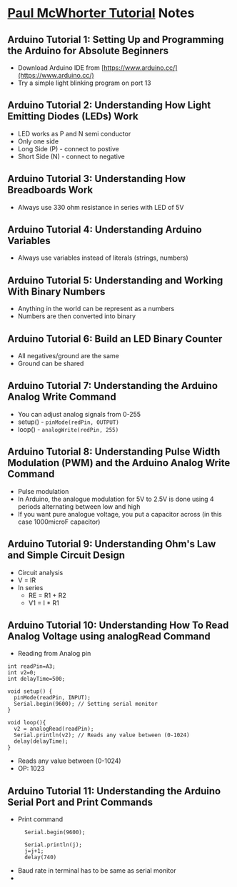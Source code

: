 # [Paul McWhorter Tutorial](https://www.youtube.com/playlist?list=PLGs0VKk2DiYw-L-RibttcvK-WBZm8WLEP) Notes

## Arduino Tutorial 1: Setting Up and Programming the Arduino for Absolute Beginners
- Download Arduino IDE from [https://www.arduino.cc/](https://www.arduino.cc/)
- Try a simple light blinking program on port 13

## Arduino Tutorial 2: Understanding How Light Emitting Diodes (LEDs) Work
- LED works as P and N semi conductor
- Only one side
- Long Side (P) - connect to postive
- Short Side (N) - connect to negative

## Arduino Tutorial 3: Understanding How Breadboards Work
- Always use 330 ohm resistance in series with LED of 5V

## Arduino Tutorial 4: Understanding Arduino Variables
- Always use variables instead of literals (strings, numbers)

## Arduino Tutorial 5: Understanding and Working With Binary Numbers
- Anything in the world can be represent as a numbers
- Numbers are then converted into binary

## Arduino Tutorial 6: Build an LED Binary Counter
- All negatives/ground are the same
- Ground can be shared

## Arduino Tutorial 7: Understanding the Arduino Analog Write Command
- You can adjust analog signals from 0-255
- setup() - `pinMode(redPin, OUTPUT)`
- loop() - `analogWrite(redPin, 255)`

## Arduino Tutorial 8: Understanding Pulse Width Modulation (PWM) and the Arduino Analog Write Command
- Pulse modulation
- In Arduino, the analogue modulation for 5V to 2.5V is done using 4 periods alternating between low and high
- If you want pure analogue voltage, you put a capacitor across (in this case 1000microF capacitor)

## Arduino Tutorial 9: Understanding Ohm's Law and Simple Circuit Design
- Circuit analysis
- V = IR
- In series
  - RE = R1 + R2
  - V1 = I * R1
  
## Arduino Tutorial 10: Understanding How To Read Analog Voltage using analogRead Command
- Reading from Analog pin
```
int readPin=A3;
int v2=0;
int delayTime=500;

void setup() {
  pinMode(readPin, INPUT);
  Serial.begin(9600); // Setting serial monitor
}

void loop(){
  v2 = analogRead(readPin);
  Serial.println(v2); // Reads any value between (0-1024)
  delay(delayTime);
}
```
- Reads any value between (0-1024)
- OP: 1023

## Arduino Tutorial 11: Understanding the Arduino Serial Port and Print Commands
- Print command
  ```
    Serial.begin(9600);
    
    Serial.println(j);
    j=j+1;
    delay(740)
  ```
- Baud rate in terminal has to be same as serial monitor 
- 
